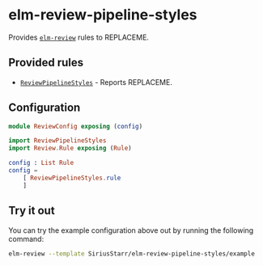 # elm-review-pipeline-styles

Provides [`elm-review`](https://package.elm-lang.org/packages/jfmengels/elm-review/latest/) rules to REPLACEME.


## Provided rules

- [`ReviewPipelineStyles`](https://package.elm-lang.org/packages/SiriusStarr/elm-review-pipeline-styles/1.0.0/ReviewPipelineStyles) - Reports REPLACEME.


## Configuration

```elm
module ReviewConfig exposing (config)

import ReviewPipelineStyles
import Review.Rule exposing (Rule)

config : List Rule
config =
    [ ReviewPipelineStyles.rule
    ]
```


## Try it out

You can try the example configuration above out by running the following command:

```bash
elm-review --template SiriusStarr/elm-review-pipeline-styles/example
```
